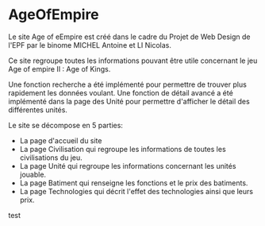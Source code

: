 # AgeOfEmpire

Le site Age of eEmpire est créé dans le cadre du Projet de Web Design de l'EPF par le binome MICHEL Antoine et LI Nicolas.

Ce site regroupe toutes les informations pouvant être utile concernant le jeu Age of empire II : Age of Kings.

Une fonction recherche a été implémenté pour permettre de trouver plus rapidement les données voulant.
Une fonction de détail avancé a été implémenté dans la page des Unité pour permettre d'afficher le détail des différentes unités.

Le site se décompose en 5 parties:
- La page d'accueil du site
- La page Civilisation qui regroupe les informations de toutes les civilisations du jeu.
- La page Unité qui regroupe les informations concernant les unités jouable.
- La page Batiment qui renseigne les fonctions et le prix des batiments.
- La page Technologies qui décrit l'effet des technologies ainsi que leurs prix.

test 
